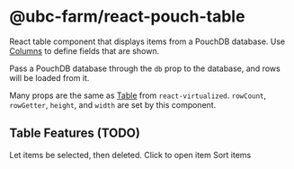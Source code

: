 # @ubc-farm/react-pouch-table

React table component that displays items from a PouchDB database.
Use [Columns](https://github.com/bvaughn/react-virtualized/blob/master/docs/Column.md) to define fields that are shown.

Pass a PouchDB database through the `db` prop to the database, and rows will be
loaded from it.

Many props are the same as [Table](https://github.com/bvaughn/react-virtualized/blob/master/docs/Table.md)
from `react-virtualized`.
`rowCount`, `rowGetter`, `height`, and `width` are set by this
component.


## Table Features (TODO)

Let items be selected, then deleted.
Click to open item
Sort items
